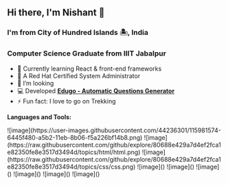 ## Hi there, I'm Nishant 👋


###  I'm from City of Hundred Islands 🏝️, India
###  Computer Science Graduate from IIIT Jabalpur

- 🌱 Currently learning React & front-end frameworks
- 🥇 A Red Hat Certified System Administrator
- 👯 I’m looking 
- 💻 Developed **[Edugo - Automatic Questions Generator](https://play.google.com/store/apps/details?id=com.akshitostwal.edugo)**
- ⚡ Fun fact: I love to go on Trekking


**Languages and Tools:**  
<div style="align=left; height=20;">
![image](https://user-images.githubusercontent.com/44236301/115981574-6445f480-a5b2-11eb-8b06-f5a226bf14b8.png)
![image](https://raw.githubusercontent.com/github/explore/80688e429a7d4ef2fca1e82350fe8e3517d3494d/topics/html/html.png)
![image](https://raw.githubusercontent.com/github/explore/80688e429a7d4ef2fca1e82350fe8e3517d3494d/topics/css/css.png)
![image]()
![image]()
![image]()
![image]()
![image]()
![image]()
</div>
